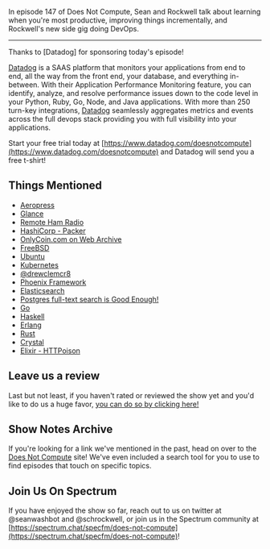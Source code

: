 In episode 147 of Does Not Compute, Sean and Rockwell talk about learning when you're most productive, improving things incrementally, and Rockwell's new side gig doing DevOps.

---

Thanks to [Datadog] for sponsoring today's episode!

[Datadog](https://www.datadog.com/doesnotcompute) is a SAAS platform that monitors your applications from end to end, all the way from the front end, your database, and everything in-between. With their Application Performance Monitoring feature, you can identify, analyze, and resolve performance issues down to the code level in your Python, Ruby, Go, Node, and Java applications. With more than 250 turn-key integrations, [Datadog](https://www.datadog.com/doesnotcompute) seamlessly aggregates metrics and events across the full devops stack providing you with full visibility into your applications.

Start your free trial today at [https://www.datadog.com/doesnotcompute](https://www.datadog.com/doesnotcompute) and Datadog will send you a free t-shirt!

## Things Mentioned

- [Aeropress](https://aeropressinc.com/)
- [Glance](https://ww2.glance.net/)
- [Remote Ham Radio](http://www.remotehamradio.com/)
- [HashiCorp - Packer](https://www.packer.io/intro/)
- [OnlyCoin.com on Web Archive](https://web.archive.org/web/20160628132414/https://onlycoin.com/)
- [FreeBSD](https://www.freebsd.org/)
- [Ubuntu](https://www.ubuntu.com/desktop)
- [Kubernetes](https://kubernetes.io/)
- [@drewclemcr8](https://twitter.com/drewclemcr8?lang=en)
- [Phoenix Framework](https://phoenixframework.org/)
- [Elasticsearch](https://www.elastic.co/products/elasticsearch)
- [Postgres full-text search is Good Enough!](http://rachbelaid.com/postgres-full-text-search-is-good-enough/)
- [Go](https://golang.org/)
- [Haskell](https://www.haskell.org/)
- [Erlang](https://www.erlang.org/)
- [Rust](https://www.rust-lang.org/en-US/)
- [Crystal](https://crystal-lang.org/)
- [Elixir - HTTPoison](https://github.com/edgurgel/httpoison)

## Leave us a review

Last but not least, if you haven't rated or reviewed the show yet and you'd like to do us a huge favor, [you can do so by clicking here!](https://itunes.apple.com/us/podcast/does-not-compute/id1048731980?mt=2)

## Show Notes Archive

If you're looking for a link we've mentioned in the past, head on over to the [Does Not Compute](https://dnc.show) site! We've even included a search tool for you to use to find episodes that touch on specific topics.

## Join Us On Spectrum

If you have enjoyed the show so far, reach out to us on twitter at @seanwashbot and @schrockwell, or join us in the Spectrum community at [https://spectrum.chat/specfm/does-not-compute](https://spectrum.chat/specfm/does-not-compute)!
